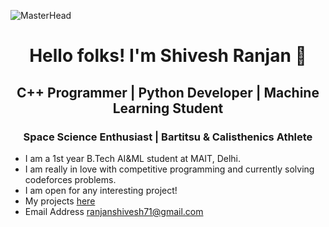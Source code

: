 ![MasterHead](http://wonderfulengineering.com/wp-content/uploads/2014/05/twitter-header-1500x500-tech.jpg)
<h1 align="center"> Hello folks! I'm Shivesh Ranjan 👋</h1>

<h2 align="center">C++ Programmer | Python Developer | Machine Learning Student </h2>
<h3 align="center">Space Science Enthusiast | Bartitsu & Calisthenics Athlete</h3>

- I am a 1st year B.Tech AI&ML student at MAIT, Delhi.
- I am really in love with competitive programming and currently solving codeforces problems. 
- I am open for any interesting project!
- My projects [here](https://github.com/shivesh-ranjan?tab=repositories)
- Email Address ranjanshivesh71@gmail.com

